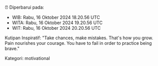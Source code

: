 ⏰ Diperbarui pada:
- WIB: Rabu, 16 Oktober 2024 18.20.56 UTC
- WITA: Rabu, 16 Oktober 2024 19.20.56 UTC
- WIT: Rabu, 16 Oktober 2024 20.20.56 UTC

Kutipan Inspiratif:
"Take chances, make mistakes. That's how you grow. Pain nourishes your courage. You have to fail in order to practice being brave."


Kategori: motivational

